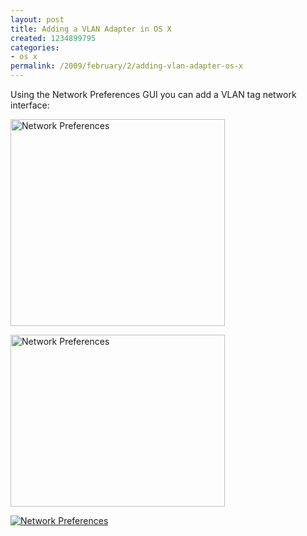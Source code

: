 ```yaml
---
layout: post
title: Adding a VLAN Adapter in OS X
created: 1234899795
categories:
- os x
permalink: /2009/february/2/adding-vlan-adapter-os-x
---
```

<p>Using the Network Preferences GUI you can add a VLAN tag network interface:</p>
<p><a href="/sites/default/files/1.jpg"><img width="343" height="331" alt="Network Preferences" src="/sites/default/files/1opt.jpg" class="triggerclass" /></a></p>
<!--break-->
<p><a href="/sites/default/files/2.jpg"><img width="343" height="275" src="/sites/default/files/2opt.jpg" alt="Network Preferences" class="triggerclass" /></a></p>
<p><a href="/sites/default/files/3.jpg"><img src="/sites/default/files/3opt.jpg" alt="Network Preferences" class="triggerclass" /></a></p>
